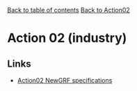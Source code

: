 [Back to table of contents](../index.md)
[Back to Action02](../actions/action02.md)        

# Action 02 (industry)

## Links
- [Action02 NewGRF specifications](https://newgrf-specs.tt-wiki.net/wiki/Action2/Industries)
